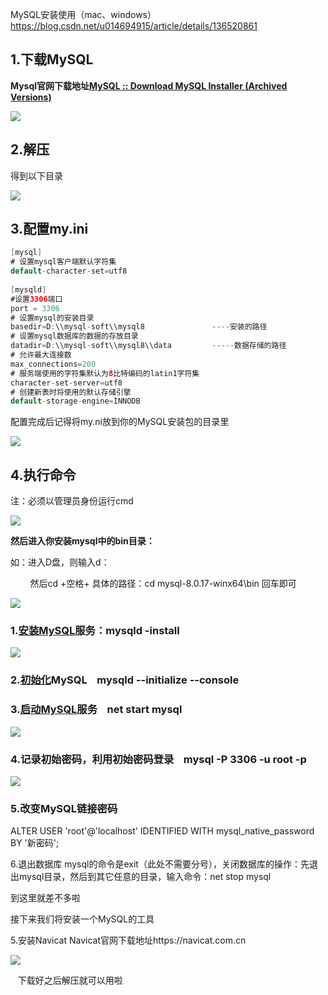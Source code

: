 
MySQL安装使用（mac、windows）
https://blog.csdn.net/u014694915/article/details/136520861



## 1.下载MySQL

**Mysql官网下载地址[MySQL :: Download MySQL Installer (Archived Versions)](https://downloads.mysql.com/archives/installer/ "MySQL :: Download MySQL Installer (Archived Versions)")**

![](https://img-blog.csdnimg.cn/386a530f61e244f78428eff7765dc031.png)
## 2.解压

得到以下目录

![](https://img-blog.csdnimg.cn/ce441aad2003457b8b6efdfb413d72fb.png)

## 3.配置my.ini

```java
[mysql]
# 设置mysql客户端默认字符集
default-character-set=utf8
 
[mysqld]
#设置3306端口
port = 3306
# 设置mysql的安装目录
basedir=D:\\mysql-soft\\mysql8               ----安装的路径
# 设置mysql数据库的数据的存放目录
datadir=D:\\mysql-soft\\mysql8\\data         -----数据存储的路径
# 允许最大连接数
max_connections=200
# 服务端使用的字符集默认为8比特编码的latin1字符集
character-set-server=utf8
# 创建新表时将使用的默认存储引擎
default-storage-engine=INNODB
```

配置完成后记得将my.ni放到你的MySQL安装包的目录里

![](https://img-blog.csdnimg.cn/6617f942d4ba460eb1312867fdd5bb0b.png)

## 4.执行命令

注：必须以管理员身份运行cmd

![](https://img-blog.csdnimg.cn/87cdf9d7c90047858845c07ccda5166b.png)

**然后进入你安装mysql中的bin目录：**

如：进入D盘，则输入d：

        然后cd +空格+ 具体的路径：cd mysql-8.0.17-winx64\bin 回车即可

![](https://img-blog.csdnimg.cn/644bed73a40b4122a0e5c750d24b6732.png)

### 1.[安装MySQL](https://so.csdn.net/so/search?q=%E5%AE%89%E8%A3%85MySQL&spm=1001.2101.3001.7020)服务：mysqld -install

![](https://img-blog.csdnimg.cn/d8be29ebce954c0b85524119a8b6ea47.png)

### 2.[初始化](https://so.csdn.net/so/search?q=%E5%88%9D%E5%A7%8B%E5%8C%96&spm=1001.2101.3001.7020)MySQL    mysqld --initialize --console

### 3.[启动MySQL](https://so.csdn.net/so/search?q=%E5%90%AF%E5%8A%A8MySQL&spm=1001.2101.3001.7020)服务    net start mysql

![](https://img-blog.csdnimg.cn/e4964fed63254fca9aceada5af01b9f6.png)

### 4.记录初始密码，利用初始密码登录    mysql -P 3306 -u root -p

![](https://img-blog.csdnimg.cn/bc57fd52eeb743cbb262c4309b125717.png)

### 5.改变MySQL链接密码

ALTER USER 'root'@'localhost' IDENTIFIED WITH mysql_native_password BY '新密码';

6.退出数据库
mysql的命令是exit（此处不需要分号），关闭数据库的操作：先退出mysql目录，然后到其它任意的目录，输入命令：net stop mysql 

 到这里就差不多啦

接下来我们将安装一个MySQL的工具

5.安装Navicat
Navicat官网下载地址https://navicat.com.cn

![](https://img-blog.csdnimg.cn/f87159c767b148669eec66eb41955f5f.png)

 
 下载好之后解压就可以用啦

